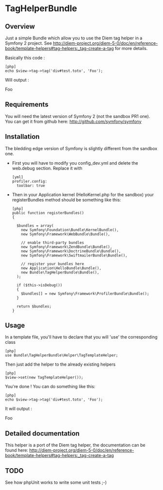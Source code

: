 TagHelperBundle
========================================================

Overview
--------

Just a simple Bundle which allow you to use the Diem tag helper in a Symfony 2 project. See http://diem-project.org/diem-5-0/doc/en/reference-book/template-helpers#tag-helpers:_tag-create-a-tag for more details.

Basically this code :

    [php]
    echo $view->tag->tag('div#test.toto', 'Foo');

Will output : <div id="test" class="toto">Foo</div> 

Requirements
------------

You will need the latest version of Symfony 2 (not the sandbox PR1 one). You can get it from github here: http://github.com/symfony/symfony

Installation
------------

The bledding edge version of Symfony is slightly different from the sandbox one.

  * First you will have to modify you config_dev.yml and delete the web.debug section. Replace it with

        [yml]
        profiler.config:
          toolbar: true
      
  * Then in your Application kernel (HelloKernel.php for the sandbox) your registerBundles method should be something like this:
  
        [php]    
        public function registerBundles()
        {

          $bundles = array(
            new Symfony\Foundation\Bundle\KernelBundle(),
            new Symfony\Framework\WebBundle\Bundle(),

            // enable third-party bundles
            new Symfony\Framework\ZendBundle\Bundle(),
            new Symfony\Framework\DoctrineBundle\Bundle(),
            new Symfony\Framework\SwiftmailerBundle\Bundle(),

            // register your bundles here
            new Application\HelloBundle\Bundle(),
            new Bundle\TagHelperBundle\Bundle(),
          );

          if ($this->isDebug())
          {
            $bundles[] = new Symfony\Framework\ProfilerBundle\Bundle();
          }

          return $bundles;
        }
    

Usage
-----

In a template file, you'll have to declare that you will 'use' the corresponding class

    [php]
    use Bundle\TagHelperBundle\Helper\TagTemplateHelper;

Then just add the helper to the already existing helpers 

    [php]
    $view->set(new TagTemplateHelper());

You're done ! You can do something like this:

    [php]
    echo $view->tag->tag('div#test.toto', 'Foo');
    
It will output : <div id="test" class="toto">Foo</div> 
    
Detailed documentation
----------------------

This helper is a port of the Diem tag helper, the documentation can be found here: http://diem-project.org/diem-5-0/doc/en/reference-book/template-helpers#tag-helpers:_tag-create-a-tag

TODO
----

See how phpUnit works to write some unit tests ;-)
    